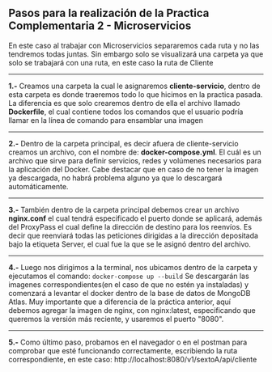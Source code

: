 ## Pasos para la realización de la Practica Complementaria 2 - Microservicios

En este caso al trabajar con Microservicios separaremos cada ruta y no las tendremos todas juntas. Sin embargo solo se visualizará una carpeta ya que solo se trabajará con una ruta, en este caso la ruta de Cliente

***

**1.-** Creamos una carpeta la cual le asignaremos **cliente-servicio**, dentro de esta carpeta es donde traeremos todo lo que hicimos en la practica pasada. La diferencia es que solo crearemos dentro de ella el archivo llamado **Dockerfile**, el cual contiene todos los comandos que el usuario podría llamar en la línea de comando para ensamblar una imagen 

***

**2.-** Dentro de la carpeta principal, es decir afuera de cliente-servicio creamos un archivo, con el nombre de: **docker-compose.yml**. El cuál es un archivo que sirve para definir servicios, redes y volúmenes necesarios para la aplicación  del Docker. Cabe destacar que en caso de no tener la imagen ya descargada, no habrá problema alguno ya que lo descargará automáticamente.

***

**3.-** También dentro de la carpeta principal debemos crear un archivo **nginx.conf** el cual tendrá especificado el puerto donde se aplicará, además del ProxyPass el cual define la dirección de destino para los reenvíos. Es decir que reenviará todas las peticiones dirigidas a la dirección depositada bajo la etiqueta Server, el cual fue la que se le asignó dentro del archivo.

***

**4.-** Luego nos dirigimos a la terminal, nos ubicamos dentro de la carpeta y ejecutamos el comando: `docker-compose up --build` Se descargarán las imagenes correspondientes(en el caso de que no estén ya instaladas) y comenzará a levantar el docker dentro de la base de datos de MongoDB Atlas. Muy importante que a diferencia de la práctica anterior, aquí debemos agregar la imagen de nginx, con nginx:latest, especificando que queremos la versión más reciente, y usaremos el puerto "8080".

***

**5.-** Como último paso, probamos en el navegador o en el postman para comprobar que esté funcionando correctamente, escribiendo la ruta correspondiente, en este caso: http://localhost:8080/v1/sextoA/api/cliente

